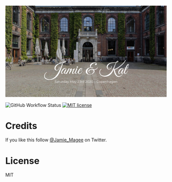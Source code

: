 ![](screenshot.jpg)

![GitHub Workflow Status](https://img.shields.io/github/workflow/status/JamieMagee/wedding/github%20pages?style=for-the-badge)
[![MIT license](https://img.shields.io/badge/license-MIT-blue.svg?style=for-the-badge)](https://opensource.org/licenses/MIT)

# Credits

If you like this follow [@Jamie_Magee](https://twitter.com/Jamie_Magee) on Twitter.

# License

MIT
